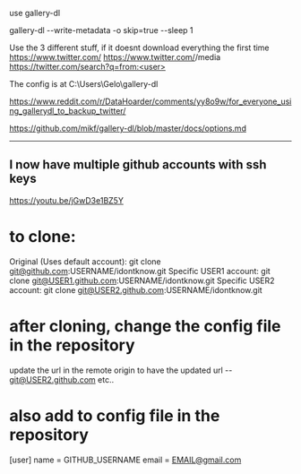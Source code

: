 use gallery-dl

gallery-dl <url> --write-metadata -o skip=true --sleep 1

Use the 3 different stuff, if it doesnt download everything the first time
https://www.twitter.com/<user>
https://www.twitter.com/<user>/media
https://twitter.com/search?q=from:<user>

The config is at C:\Users\Gelo\gallery-dl


https://www.reddit.com/r/DataHoarder/comments/yy8o9w/for_everyone_using_gallerydl_to_backup_twitter/

https://github.com/mikf/gallery-dl/blob/master/docs/options.md

-----------
## I now have multiple github accounts with ssh keys

https://youtu.be/jGwD3e1BZ5Y

# to clone:
Original (Uses default account): git clone git@github.com:USERNAME/idontknow.git
Specific USER1 account: git clone git@USER1.github.com:USERNAME/idontknow.git
Specific USER2 account: git clone git@USER2.github.com:USERNAME/idontknow.git

# after cloning, change the config file in the repository
update the url in the remote origin to have the updated url -- git@USER2.github.com   etc..

# also add to config file in the repository
[user]
    name = GITHUB_USERNAME
    email = EMAIL@gmail.com